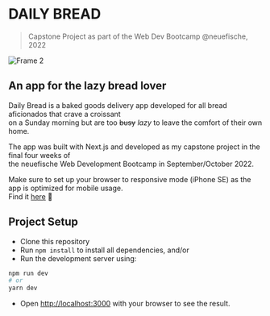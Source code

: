 # DAILY BREAD
> Capstone Project as part of the Web Dev Bootcamp @neuefische, 2022

![Frame 2](https://user-images.githubusercontent.com/107254671/195843070-7f1cb4b4-7efe-41d6-94d3-c7fc4fc5e9c9.svg)

## An app for the lazy bread lover
Daily Bread is a baked goods delivery app developed for all bread aficionados that crave a croissant  
on a Sunday morning but are too ~~busy~~ *lazy* to leave the comfort of their own home. 

The app was built with Next.js and developed as my capstone project in the final four weeks of  
the neuefische Web Development Bootcamp in September/October 2022.

Make sure to set up your browser to responsive mode (iPhone SE) as the app is optimized for mobile usage.  
Find it [here](https://dailybread.vercel.app/) 🥐

## Project Setup

- Clone this repository
- Run ``npm install`` to install all dependencies, and/or
- Run the development server using:

```bash
npm run dev
# or
yarn dev
```

- Open [http://localhost:3000](http://localhost:3000) with your browser to see the result.
